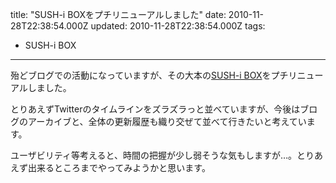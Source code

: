 title: "SUSH-i BOXをプチリニューアルしました"
date: 2010-11-28T22:38:54.000Z
updated: 2010-11-28T22:38:54.000Z
tags: 
  - SUSH-i BOX
---


殆どブログでの活動になっていますが、その大本の[SUSH-i BOX](http://sus-happy.net/)をプチリニューアルしました。

とりあえずTwitterのタイムラインをズラズラっと並べていますが、今後はブログのアーカイブと、全体の更新履歴も織り交ぜて並べて行きたいと考えています。

ユーザビリティ等考えると、時間の把握が少し弱そうな気もしますが…。とりあえず出来るところまでやってみようかと思います。


